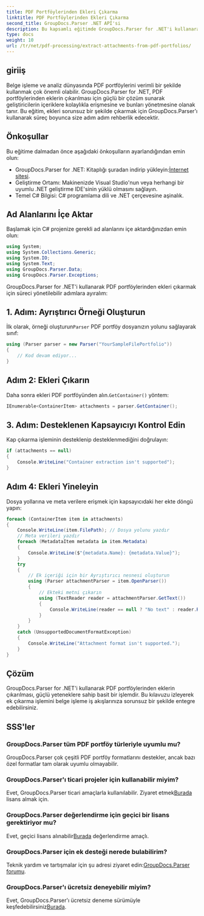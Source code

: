 ```yaml
---
title: PDF Portföylerinden Ekleri Çıkarma
linktitle: PDF Portföylerinden Ekleri Çıkarma
second_title: GroupDocs.Parser .NET API'si
description: Bu kapsamlı eğitimde GroupDocs.Parser for .NET'i kullanarak PDF portföylerinden ekleri nasıl çıkaracağınızı öğrenin.
type: docs
weight: 10
url: /tr/net/pdf-processing/extract-attachments-from-pdf-portfolios/
---
```

## giriiş
Belge işleme ve analiz dünyasında PDF portföylerini verimli bir şekilde kullanmak çok önemli olabilir. GroupDocs.Parser for .NET, PDF portföylerinden eklerin çıkarılması için güçlü bir çözüm sunarak geliştiricilerin içeriklere kolaylıkla erişmesine ve bunları yönetmesine olanak tanır. Bu eğitim, ekleri sorunsuz bir şekilde çıkarmak için GroupDocs.Parser'ı kullanarak süreç boyunca size adım adım rehberlik edecektir.
## Önkoşullar
Bu eğitime dalmadan önce aşağıdaki önkoşulların ayarlandığından emin olun:
-  GroupDocs.Parser for .NET: Kitaplığı şuradan indirip yükleyin:[İnternet sitesi](https://releases.groupdocs.com/parser/net/).
- Geliştirme Ortamı: Makinenizde Visual Studio'nun veya herhangi bir uyumlu .NET geliştirme IDE'sinin yüklü olmasını sağlayın.
- Temel C# Bilgisi: C# programlama dili ve .NET çerçevesine aşinalık.

## Ad Alanlarını İçe Aktar
Başlamak için C# projenize gerekli ad alanlarını içe aktardığınızdan emin olun:
```csharp
using System;
using System.Collections.Generic;
using System.IO;
using System.Text;
using GroupDocs.Parser.Data;
using GroupDocs.Parser.Exceptions;
```
GroupDocs.Parser for .NET'i kullanarak PDF portföylerinden ekleri çıkarmak için süreci yönetilebilir adımlara ayıralım:
## 1. Adım: Ayrıştırıcı Örneği Oluşturun
 İlk olarak, örneği oluşturun`Parser` PDF portföy dosyanızın yolunu sağlayarak sınıf:
```csharp
using (Parser parser = new Parser("YourSampleFilePortfolio"))
{
    // Kod devam ediyor...
}
```
## Adım 2: Ekleri Çıkarın
 Daha sonra ekleri PDF portföyünden alın.`GetContainer()` yöntem:
```csharp
IEnumerable<ContainerItem> attachments = parser.GetContainer();
```
## 3. Adım: Desteklenen Kapsayıcıyı Kontrol Edin
Kap çıkarma işleminin desteklenip desteklenmediğini doğrulayın:
```csharp
if (attachments == null)
{
    Console.WriteLine("Container extraction isn't supported");
}
```
## Adım 4: Ekleri Yineleyin
Dosya yollarına ve meta verilere erişmek için kapsayıcıdaki her ekte döngü yapın:
```csharp
foreach (ContainerItem item in attachments)
{
    Console.WriteLine(item.FilePath); // Dosya yolunu yazdır
    // Meta verileri yazdır
    foreach (MetadataItem metadata in item.Metadata)
    {
        Console.WriteLine($"{metadata.Name}: {metadata.Value}");
    }
    try
    {
        // Ek içeriği için bir Ayrıştırıcı nesnesi oluşturun
        using (Parser attachmentParser = item.OpenParser())
        {
            // Ekteki metni çıkarın
            using (TextReader reader = attachmentParser.GetText())
            {
                Console.WriteLine(reader == null ? "No text" : reader.ReadToEnd());
            }
        }
    }
    catch (UnsupportedDocumentFormatException)
    {
        Console.WriteLine("Attachment format isn't supported.");
    }
}
```

## Çözüm
GroupDocs.Parser for .NET'i kullanarak PDF portföylerinden eklerin çıkarılması, güçlü yeteneklere sahip basit bir işlemdir. Bu kılavuzu izleyerek ek çıkarma işlemini belge işleme iş akışlarınıza sorunsuz bir şekilde entegre edebilirsiniz.

## SSS'ler
### GroupDocs.Parser tüm PDF portföy türleriyle uyumlu mu?
GroupDocs.Parser çok çeşitli PDF portföy formatlarını destekler, ancak bazı özel formatlar tam olarak uyumlu olmayabilir.
### GroupDocs.Parser'ı ticari projeler için kullanabilir miyim?
 Evet, GroupDocs.Parser ticari amaçlarla kullanılabilir. Ziyaret etmek[Burada](https://purchase.groupdocs.com/buy) lisans almak için.
### GroupDocs.Parser değerlendirme için geçici bir lisans gerektiriyor mu?
Evet, geçici lisans alınabilir[Burada](https://purchase.groupdocs.com/temporary-license/) değerlendirme amaçlı.
### GroupDocs.Parser için ek desteği nerede bulabilirim?
 Teknik yardım ve tartışmalar için şu adresi ziyaret edin:[GroupDocs.Parser forumu](https://forum.groupdocs.com/c/parser/17).
### GroupDocs.Parser'ı ücretsiz deneyebilir miyim?
 Evet, GroupDocs.Parser'ı ücretsiz deneme sürümüyle keşfedebilirsiniz[Burada](https://releases.groupdocs.com/).